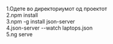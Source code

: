 1.Одете во директориумот од проектот <br/>
2.npm install<br/>
3.npm -g install json-server<br/>
4.json-server --watch laptops.json<br/>
5.ng serve
